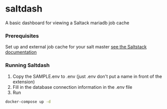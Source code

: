 # saltdash
A basic dashboard for viewing a Saltack mariadb job cache

### Prerequisites
Set up and external job cache for your salt master [see the Saltstack documentation](http://https://docs.saltproject.io/en/latest/topics/jobs/external_cache.html#external-job-cache)

### Running Saltdash
1. Copy the SAMPLE.env to .env (just .env don't put a name in front of the extension)
2. Fill in the database connection information in the .env file
3. Run 

```bash
docker-compose up -d
```